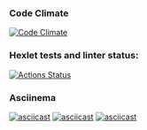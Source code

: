 ### Code Climate
[![Code Climate](https://codeclimate.com/github/graywrk/python-project-49.png)](https://codeclimate.com/github/graywrk/python-project-49)
### Hexlet tests and linter status:
[![Actions Status](https://github.com/graywrk/python-project-49/workflows/hexlet-check/badge.svg)](https://github.com/graywrk/python-project-49/actions)

### Asciinema
[![asciicast](https://asciinema.org/a/kPELxIAirhILy86q4ObK90Iyg.svg)](https://asciinema.org/a/kPELxIAirhILy86q4ObK90Iyg)
[![asciicast](https://asciinema.org/a/RGHI0or5RCtEqIg6I7AuzsGkY.svg)](https://asciinema.org/a/RGHI0or5RCtEqIg6I7AuzsGkY)
[![asciicast](https://asciinema.org/a/HucpuAjdNkeiGubXdUD3me0re.svg)](https://asciinema.org/a/HucpuAjdNkeiGubXdUD3me0re)